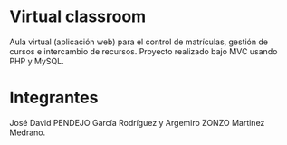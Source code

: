 # Virtual classroom
Aula virtual (aplicación web) para el control de matrículas, gestión de cursos e intercambio de recursos.
Proyecto realizado bajo MVC usando PHP y MySQL.

# Integrantes

José David PENDEJO García Rodríguez y Argemiro ZONZO Martinez Medrano.
